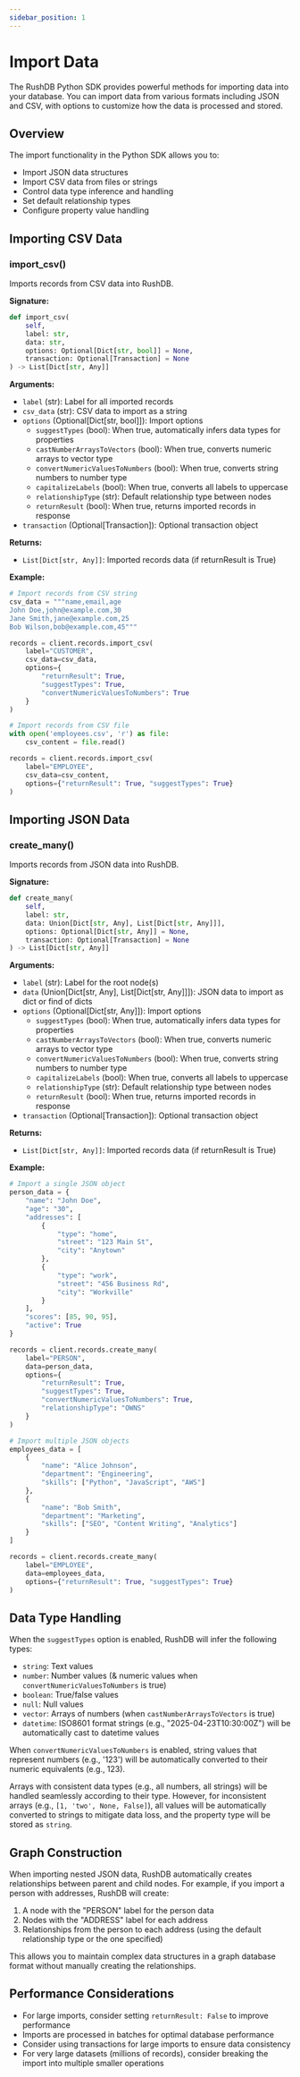 ```yaml
---
sidebar_position: 1
---
```


# Import Data

The RushDB Python SDK provides powerful methods for importing data into your database. You can import data from various formats including JSON and CSV, with options to customize how the data is processed and stored.

## Overview

The import functionality in the Python SDK allows you to:
- Import JSON data structures
- Import CSV data from files or strings
- Control data type inference and handling
- Set default relationship types
- Configure property value handling

## Importing CSV Data

### import_csv()

Imports records from CSV data into RushDB.

**Signature:**
```python
def import_csv(
    self,
    label: str,
    data: str,
    options: Optional[Dict[str, bool]] = None,
    transaction: Optional[Transaction] = None
) -> List[Dict[str, Any]]
```

**Arguments:**
- `label` (str): Label for all imported records
- `csv_data` (str): CSV data to import as a string
- `options` (Optional[Dict[str, bool]]): Import options
  - `suggestTypes` (bool): When true, automatically infers data types for properties
  - `castNumberArraysToVectors` (bool): When true, converts numeric arrays to vector type
  - `convertNumericValuesToNumbers` (bool): When true, converts string numbers to number type
  - `capitalizeLabels` (bool): When true, converts all labels to uppercase
  - `relationshipType` (str): Default relationship type between nodes
  - `returnResult` (bool): When true, returns imported records in response
- `transaction` (Optional[Transaction]): Optional transaction object

**Returns:**
- `List[Dict[str, Any]]`: Imported records data (if returnResult is True)

**Example:**
```python
# Import records from CSV string
csv_data = """name,email,age
John Doe,john@example.com,30
Jane Smith,jane@example.com,25
Bob Wilson,bob@example.com,45"""

records = client.records.import_csv(
    label="CUSTOMER",
    csv_data=csv_data,
    options={
        "returnResult": True,
        "suggestTypes": True,
        "convertNumericValuesToNumbers": True
    }
)

# Import records from CSV file
with open('employees.csv', 'r') as file:
    csv_content = file.read()

records = client.records.import_csv(
    label="EMPLOYEE",
    csv_data=csv_content,
    options={"returnResult": True, "suggestTypes": True}
)
```

## Importing JSON Data

### create_many()

Imports records from JSON data into RushDB.

**Signature:**
```python
def create_many(
    self,
    label: str,
    data: Union[Dict[str, Any], List[Dict[str, Any]]],
    options: Optional[Dict[str, Any]] = None,
    transaction: Optional[Transaction] = None
) -> List[Dict[str, Any]]
```

**Arguments:**
- `label` (str): Label for the root node(s)
- `data` (Union[Dict[str, Any], List[Dict[str, Any]]]): JSON data to import as dict or find of dicts
- `options` (Optional[Dict[str, Any]]): Import options
  - `suggestTypes` (bool): When true, automatically infers data types for properties
  - `castNumberArraysToVectors` (bool): When true, converts numeric arrays to vector type
  - `convertNumericValuesToNumbers` (bool): When true, converts string numbers to number type
  - `capitalizeLabels` (bool): When true, converts all labels to uppercase
  - `relationshipType` (str): Default relationship type between nodes
  - `returnResult` (bool): When true, returns imported records in response
- `transaction` (Optional[Transaction]): Optional transaction object

**Returns:**
- `List[Dict[str, Any]]`: Imported records data (if returnResult is True)

**Example:**
```python
# Import a single JSON object
person_data = {
    "name": "John Doe",
    "age": "30",
    "addresses": [
        {
            "type": "home",
            "street": "123 Main St",
            "city": "Anytown"
        },
        {
            "type": "work",
            "street": "456 Business Rd",
            "city": "Workville"
        }
    ],
    "scores": [85, 90, 95],
    "active": True
}

records = client.records.create_many(
    label="PERSON",
    data=person_data,
    options={
        "returnResult": True,
        "suggestTypes": True,
        "convertNumericValuesToNumbers": True,
        "relationshipType": "OWNS"
    }
)

# Import multiple JSON objects
employees_data = [
    {
        "name": "Alice Johnson",
        "department": "Engineering",
        "skills": ["Python", "JavaScript", "AWS"]
    },
    {
        "name": "Bob Smith",
        "department": "Marketing",
        "skills": ["SEO", "Content Writing", "Analytics"]
    }
]

records = client.records.create_many(
    label="EMPLOYEE",
    data=employees_data,
    options={"returnResult": True, "suggestTypes": True}
)
```

## Data Type Handling

When the `suggestTypes` option is enabled, RushDB will infer the following types:

- `string`: Text values
- `number`: Number values (& numeric values when `convertNumericValuesToNumbers` is true)
- `boolean`: True/false values
- `null`: Null values
- `vector`: Arrays of numbers (when `castNumberArraysToVectors` is true)
- `datetime`: ISO8601 format strings (e.g., "2025-04-23T10:30:00Z") will be automatically cast to datetime values

When `convertNumericValuesToNumbers` is enabled, string values that represent numbers (e.g., '123') will be automatically converted to their numeric equivalents (e.g., 123).

Arrays with consistent data types (e.g., all numbers, all strings) will be handled seamlessly according to their type. However, for inconsistent arrays (e.g., `[1, 'two', None, False]`), all values will be automatically converted to strings to mitigate data loss, and the property type will be stored as `string`.

## Graph Construction

When importing nested JSON data, RushDB automatically creates relationships between parent and child nodes. For example, if you import a person with addresses, RushDB will create:

1. A node with the "PERSON" label for the person data
2. Nodes with the "ADDRESS" label for each address
3. Relationships from the person to each address (using the default relationship type or the one specified)

This allows you to maintain complex data structures in a graph database format without manually creating the relationships.

## Performance Considerations

- For large imports, consider setting `returnResult: False` to improve performance
- Imports are processed in batches for optimal database performance
- Consider using transactions for large imports to ensure data consistency
- For very large datasets (millions of records), consider breaking the import into multiple smaller operations
